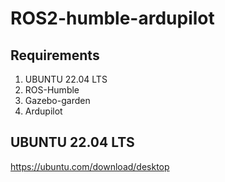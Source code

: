 # ROS2-humble-ardupilot

## Requirements

1. UBUNTU 22.04 LTS
2. ROS-Humble
3. Gazebo-garden
4. Ardupilot

## UBUNTU 22.04 LTS

https://ubuntu.com/download/desktop
